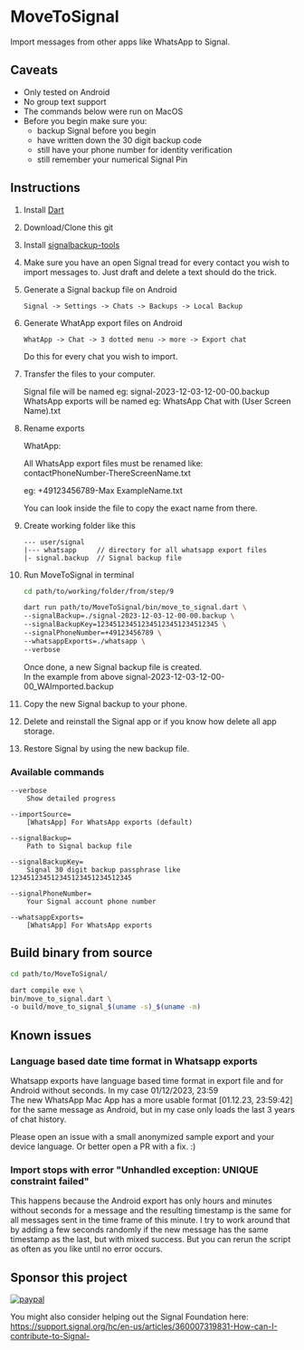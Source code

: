 # MoveToSignal

Import messages from other apps like WhatsApp to Signal.

## Caveats

* Only tested on Android
* No group text support
* The commands below were run on MacOS
* Before you begin make sure you:
  * backup Signal before you begin
  * have written down the 30 digit backup code
  * still have your phone number for identity verification
  * still remember your numerical Signal Pin

## Instructions

1. Install [Dart](https://dart.dev/)

2. Download/Clone this git

3. Install [signalbackup-tools](https://github.com/bepaald/signalbackup-tools)

4. Make sure you have an open Signal tread for every contact you wish to import messages to. Just draft and delete a text should do the trick.

5. Generate a Signal backup file on Android

    ```text
    Signal -> Settings -> Chats -> Backups -> Local Backup
    ```

6. Generate WhatApp export files on Android

    ```text
    WhatApp -> Chat -> 3 dotted menu -> more -> Export chat
    ```

    Do this for every chat you wish to import.

7. Transfer the files to your computer.

    Signal file will be named eg: signal-2023-12-03-12-00-00.backup  
    WhatsApp exports will be named eg: WhatsApp Chat with (User Screen Name).txt

8. Rename exports

    WhatApp:

    All WhatsApp export files must be renamed like:  
    contactPhoneNumber-ThereScreenName.txt  

    eg: +49123456789-Max ExampleName.txt  

    You can look inside the file to copy the exact name from there.

9. Create working folder like this

    ```text
    --- user/signal
    |--- whatsapp     // directory for all whatsapp export files
    |- signal.backup  // Signal backup file
    ```

10. Run MoveToSignal in terminal

    ```bash
    cd path/to/working/folder/from/step/9

    dart run path/to/MoveToSignal/bin/move_to_signal.dart \
    --signalBackup=./signal-2023-12-03-12-00-00.backup \
    --signalBackupKey=123451234512345123451234512345 \
    --signalPhoneNumber=+49123456789 \
    --whatsappExports=./whatsapp \
    --verbose
    ```

    Once done, a new Signal backup file is created.  
    In the example from above  signal-2023-12-03-12-00-00_WAImported.backup  

11. Copy the new Signal backup to your phone.

12. Delete and reinstall the Signal app or if you know how delete all app storage.

13. Restore Signal by using the new backup file.

### Available commands

```text
--verbose
    Show detailed progress

--importSource=
    [WhatsApp] For WhatsApp exports (default)

--signalBackup=
    Path to Signal backup file

--signalBackupKey=
    Signal 30 digit backup passphrase like 123451234512345123451234512345

--signalPhoneNumber=
    Your Signal account phone number

--whatsappExports=
    [WhatsApp] For WhatsApp exports
```

## Build binary from source

```bash
cd path/to/MoveToSignal/

dart compile exe \
bin/move_to_signal.dart \
-o build/move_to_signal_$(uname -s)_$(uname -m)
```

## Known issues

### Language based date time format in Whatsapp exports

Whatsapp exports have language based time format in export file and for Android without seconds. In my case 01/12/2023, 23:59  
The new WhatsApp Mac App has a more usable format [01.12.23, 23:59:42] for the same message as Android, but in my case only loads the last 3 years of chat history.

Please open an issue with a small anonymized sample export and your device language. Or better open a PR with a fix. :)

### Import stops with error "Unhandled exception: UNIQUE constraint failed"

This happens because the Android export has only hours and minutes without seconds for a message and the resulting timestamp is the same for all messages sent in the time frame of this minute. I try to work around that by adding a few seconds randomly if the new message has the same timestamp as the last, but with mixed success.
But you can rerun the script as often as you like until no error occurs.

## Sponsor this project

[![paypal](https://www.paypalobjects.com/en_US/i/btn/btn_donateCC_LG.gif)](https://paypal.me/movetosignal/5)

You might also consider helping out the Signal Foundation here: <https://support.signal.org/hc/en-us/articles/360007319831-How-can-I-contribute-to-Signal->
